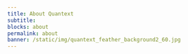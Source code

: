 ```yaml
---
title: About Quantext
subtitle: 
blocks: about
permalink: about
banner: /static/img/quantext_feather_background2_60.jpg
---
```

